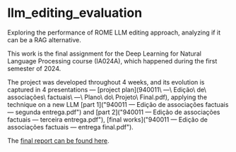 # llm_editing_evaluation
Exploring the performance of ROME LLM editing approach, analyzing if it can be a RAG alternative.

This work is the final assignment for the Deep Learning for Natural Language Processing course (IA024A), which happened during the first semester of 2024.

The project was developed throughout 4 weeks, and its evolution is captured in 4 presentations ― [project plan](940011\ —\ Edição\ de\ associações\ factuais\ ―\ Plano\ do\ Projeto\ Final.pdf), applying the technique on a new LLM [part 1]("940011 — Edição de associações factuais ― segunda entrega.pdf") and [part 2]("940011 — Edição de associações factuais ― terceira entrega.pdf"), [final works]("940011 — Edição de associações factuais ― entrega final.pdf").

The [final report can be found here](evaluating_llm_edition_as_RAG_alternative.pdf).
